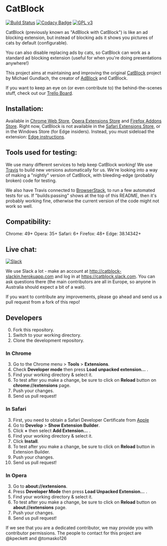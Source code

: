 CatBlock
========
[![Build Status](https://travis-ci.org/CatBlock/catblock.svg?branch=master)](https://travis-ci.org/CatBlock/catblock)
[![Codacy Badge](https://api.codacy.com/project/badge/Grade/cc8d000f77bb427caa8b0293d9b5d225)](https://www.codacy.com/app/tomastaro/catblock?utm_source=github.com&amp;utm_medium=referral&amp;utm_content=CatBlock/catblock&amp;utm_campaign=Badge_Grade)
[![GPL v3](https://img.shields.io/badge/License-GPLv3-blue.svg)](https://github.com/CatBlock/catblock/blob/master/LICENSE.txt)

CatBlock (previously known as "AdBlock with CatBlock") is like an ad blocking extension, but instead of blocking ads it shows you pictures of cats by default (configurable).

You can also disable replacing ads by cats, so CatBlock can work as a standard ad blocking extension (useful for when you're doing presentations anywhere!)

This project aims at maintaining and improving the original [CatBlock](http://blog.getadblock.com/2012/04/catblock-lives-on.html) project by Michael Gundlach, the creator of [AdBlock](https://getadblock.com) and CatBlock.

If you want to keep an eye on (or even contribute to) the behind-the-scenes stuff, check out our [Trello Board](https://trello.com/catblock).

## Installation:
Available in [Chrome Web Store](https://chrome.google.com/webstore/detail/catblock/mdcgnhlfpnbeieiiccmebgkfdebafodo),
[Opera Extensions Store](https://addons.opera.com/sk/extensions/details/adblock-with-catblock/?display=en) and [Firefox Addons Store](https://addons.mozilla.org/en/firefox/addon/adblock-with-catblock/).
Right now, CatBlock is not available in the [Safari Extensions Store](https://safari-extensions.apple.com), or in the Windows Store (for Edge insiders). Instead, you must sideload the extension: [Edge instructions](https://github.com/CatBlock/catblock/wiki/Building-the-extension#in-microsoft-edge).

## Tools used for testing:
We use many different services to help keep CatBlock working! We use [Travis](http://travis-ci.org) to build new versions automatically for us. We're looking into a way of making a "nightly" version of CatBlock, with bleeding-edge (probably broken) code for testing.

We also have Travis connected to [BrowserStack](http://browserstack.com), to run a few automated tests for us. If "builds:passing" shows at the top of this README, then it's probably working fine, otherwise the current version of the code might not work so well.

## Compatibility:
Chrome: 49+
Opera: 35+
Safari: 6+
Firefox: 48+
Edge: 38.14342+

## Live chat:
[![Slack](http://catblock-slackin.herokuapp.com/badge.svg)](http://catblock-slackin.herokuapp.com)

We use Slack a lot - make an account at <http://catblock-slackin.herokuapp.com> and log in at <https://catblock.slack.com>. You can ask questions there (the main contributors are all in Europe, so anyone in Australia should expect a bit of a wait).

If you want to contribute any improvements, please go ahead and send us a pull request from a fork of this repo!

## Developers

0. Fork this repository.
1. Switch to your working directory.
2. Clone the development repository.

### In Chrome

3. Go to the Chrome menu > **Tools** > **Extensions**.
4. Check **Developer mode** then press **Load unpacked extension...** .
5. Find your working directory & select it.
6. To test after you make a change, be sure to click on **Reload** button on **chrome://extensions** page.
7. Push your changes.
8. Send us pull request!

### In Safari

3. First, you need to obtain a Safari Developer Certificate from [Apple](https://developer.apple.com/programs/safari/)
4. Go to **Develop** > **Show Extension Builder**.
5. Click **+** then select **Add Extension...** .
6. Find your working directory & select it.
7. Click **Install**.
8. To test after you make a change, be sure to click on **Reload** button in Extension Builder.
9. Push your changes.
10. Send us pull request!

### In Opera

3. Go to **about://extensions**.
4. Press **Developer Mode** then press **Load Unpacked Extension...** .
5. Find your working directory & select it.
6. To test after you make a change, be sure to click on **Reload** button on **about://extensions** page.
7. Push your changes.
8. Send us pull request!

If we see that you are a dedicated contributor, we may provide you with contributor permissions.
The people to contact for this project are @kpeckett and @tomasko126
